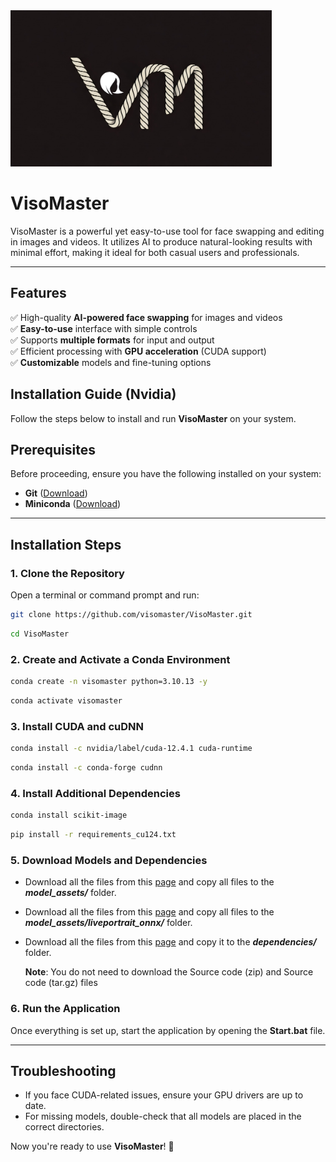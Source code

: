
<img src="app/ui/core/media/visomaster_full.png" height="250"/>

# VisoMaster 
VisoMaster is a powerful yet easy-to-use tool for face swapping and editing in images and videos. It utilizes AI to produce natural-looking results with minimal effort, making it ideal for both casual users and professionals.  

---

## **Features**  
✅ High-quality **AI-powered face swapping** for images and videos  
✅ **Easy-to-use** interface with simple controls  
✅ Supports **multiple formats** for input and output  
✅ Efficient processing with **GPU acceleration** (CUDA support)  
✅ **Customizable** models and fine-tuning options  


## **Installation Guide (Nvidia)**

Follow the steps below to install and run **VisoMaster** on your system.

## **Prerequisites**
Before proceeding, ensure you have the following installed on your system:
- **Git** ([Download](https://git-scm.com/downloads))
- **Miniconda** ([Download](https://www.anaconda.com/download))

---

## **Installation Steps**

### **1. Clone the Repository**  
Open a terminal or command prompt and run:  
```sh
git clone https://github.com/visomaster/VisoMaster.git
```
```sh
cd VisoMaster
```

### **2. Create and Activate a Conda Environment**  
```sh
conda create -n visomaster python=3.10.13 -y
```
```sh
conda activate visomaster
```

### **3. Install CUDA and cuDNN**  
```sh
conda install -c nvidia/label/cuda-12.4.1 cuda-runtime
```
```sh
conda install -c conda-forge cudnn
```

### **4. Install Additional Dependencies**  
```sh
conda install scikit-image
```
```sh
pip install -r requirements_cu124.txt
```

### **5. Download Models and Dependencies**  
- Download all the files from this [page](https://github.com/visomaster/visomaster-assets/releases/tag/v0.1.0) and copy all files to the ***model_assets/*** folder.  
- Download all the files from this [page](https://github.com/visomaster/visomaster-assets/releases/tag/v0.1.0_lp) and copy all files to the ***model_assets/liveportrait_onnx/*** folder.
- Download all the files from this [page](https://github.com/visomaster/visomaster-assets/releases/tag/v0.1.0_dp) and copy it to the ***dependencies/*** folder.

  **Note**: You do not need to download the Source code (zip) and Source code (tar.gz) files 
### **6. Run the Application**  
Once everything is set up, start the application by opening the **Start.bat** file.

---

## **Troubleshooting**
- If you face CUDA-related issues, ensure your GPU drivers are up to date.
- For missing models, double-check that all models are placed in the correct directories.

Now you're ready to use **VisoMaster**! 🚀
